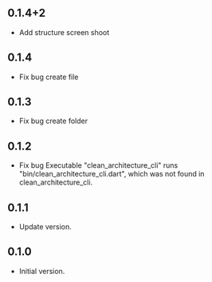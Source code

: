 ## 0.1.4+2
- Add structure screen shoot

## 0.1.4
- Fix bug create file

## 0.1.3
- Fix bug create folder

## 0.1.2
- Fix bug Executable "clean_architecture_cli" runs "bin/clean_architecture_cli.dart", 
   which was not found in clean_architecture_cli.

## 0.1.1
- Update version.

## 0.1.0
- Initial version.
